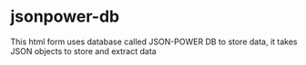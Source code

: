 # jsonpower-db
This html form uses database called JSON-POWER DB to store data, it takes JSON objects to store and extract data
